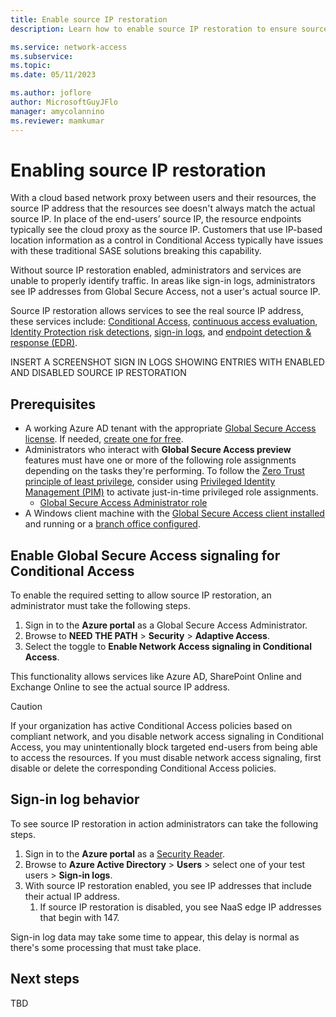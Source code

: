 ```yaml
---
title: Enable source IP restoration
description: Learn how to enable source IP restoration to ensure source IP match in downstream resources.

ms.service: network-access
ms.subservice: 
ms.topic: 
ms.date: 05/11/2023

ms.author: joflore
author: MicrosoftGuyJFlo
manager: amycolannino
ms.reviewer: mamkumar
---
```

# Enabling source IP restoration

With a cloud based network proxy between users and their resources, the source IP address that the resources see doesn't always match the actual source IP. In place of the end-users’ source IP, the resource endpoints typically see the cloud proxy as the source IP. Customers that use IP-based location information as a control in Conditional Access typically have issues with these traditional SASE solutions breaking this capability. 

Without source IP restoration enabled, administrators and services are unable to properly identify traffic. In areas like sign-in logs, administrators see IP addresses from Global Secure Access, not a user's actual source IP.

Source IP restoration allows services to see the real source IP address, these services include: [Conditional Access](/azure/active-directory/conditional-access/overview), [continuous access evaluation](/azure/active-directory/conditional-access/concept-continuous-access-evaluation), [Identity Protection risk detections](/azure/active-directory/identity-protection/concept-identity-protection-risks), [sign-in logs](/azure/active-directory/reports-monitoring/concept-sign-ins), and [endpoint detection & response (EDR)](/microsoft-365/security/defender-endpoint/overview-endpoint-detection-response).

INSERT A SCREENSHOT SIGN IN LOGS SHOWING ENTRIES WITH ENABLED AND DISABLED SOURCE IP RESTORATION

## Prerequisites

* A working Azure AD tenant with the appropriate [Global Secure Access license](NEED-LINK-TO-DOC). If needed, [create one for free](https://azure.microsoft.com/free/?WT.mc_id=A261C142F).
* Administrators who interact with **Global Secure Access preview** features must have one or more of the following role assignments depending on the tasks they're performing. To follow the [Zero Trust principle of least privilege](/security/zero-trust/), consider using [Privileged Identity Management (PIM)](/azure/active-directory/privileged-identity-management/pim-configure) to activate just-in-time privileged role assignments.
   * [Global Secure Access Administrator role](/azure/active-directory/privileged-identity-management/how-to-manage-admin-access#global-secure-access-administrator-role)
* A Windows client machine with the [Global Secure Access client installed](how-to-install-windows-client.md) and running or a [branch office configured](how-to-create-branch-office-location.md).

## Enable Global Secure Access signaling for Conditional Access

To enable the required setting to allow source IP restoration, an administrator must take the following steps.

1. Sign in to the **Azure portal** as a Global Secure Access Administrator.
1. Browse to **NEED THE PATH** > **Security** > **Adaptive Access**.
1. Select the toggle to **Enable Network Access signaling in Conditional Access**.

This functionality allows services like Azure AD, SharePoint Online and Exchange Online to see the actual source IP address.

> [!CAUTION]
> If your organization has active Conditional Access policies based on compliant network, and you disable network access signaling in Conditional Access, you may unintentionally block targeted end-users from being able to access the resources. If you must disable network access signaling, first disable or delete the corresponding Conditional Access policies. 

## Sign-in log behavior

To see source IP restoration in action administrators can take the following steps.

1. Sign in to the **Azure portal** as a [Security Reader](/azure/active-directory/roles/permissions-reference#security-reader).
1. Browse to **Azure Active Directory** > **Users** > select one of your test users > **Sign-in logs**.
1. With source IP restoration enabled, you see IP addresses that include their actual IP address. 
   1. If source IP restoration is disabled, you see NaaS edge IP addresses that begin with 147.

Sign-in log data may take some time to appear, this delay is normal as there's some processing that must take place.

## Next steps

TBD